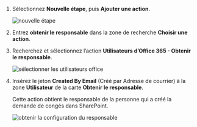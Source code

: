 1. Sélectionnez **Nouvelle étape**, puis **Ajouter une action**.
   
    ![nouvelle étape](includes/media/modern-approvals/select-sharepoint-add-action.png)
2. Entrez **obtenir le responsable** dans la zone de recherche **Choisir une action**.
3. Recherchez et sélectionnez l’action **Utilisateurs d’Office 365 - Obtenir le responsable**.
   
    ![sélectionner les utilisateurs office](includes/media/modern-approvals/add-get-manager-action.png)
4. Insérez le jeton **Created By Email** (Créé par Adresse de courrier) à la zone **Utilisateur** de la carte **Obtenir le responsable**.
   
    Cette action obtient le responsable de la personne qui a créé la demande de congés dans SharePoint.
   
    ![obtenir la configuration du responsable](includes/media/modern-approvals/get-manager-card.png)

